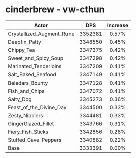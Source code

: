 # cinderbrew - vw-cthun
| Actor | DPS | Increase |
|---|:---:|:---:|
|Crystallized_Augment_Rune|3352381|0.57%|
|Deepfin_Patty|3348550|0.45%|
|Chippy_Tea|3347375|0.42%|
|Sweet_and_Spicy_Soup|3347298|0.42%|
|Marinated_Tenderloins|3347209|0.41%|
|Salt_Baked_Seafood|3347149|0.41%|
|Beledars_Bounty|3347128|0.41%|
|Fish_and_Chips|3347072|0.41%|
|Salty_Dog|3345273|0.36%|
|Feast_of_the_Divine_Day|3344500|0.33%|
|Zesty_Nibblers|3344481|0.33%|
|GingerGlazed_Fillet|3343766|0.31%|
|Fiery_Fish_Sticks|3342856|0.28%|
|Stuffed_Cave_Peppers|3340882|0.22%|
|Base|3333391|0.00%|
